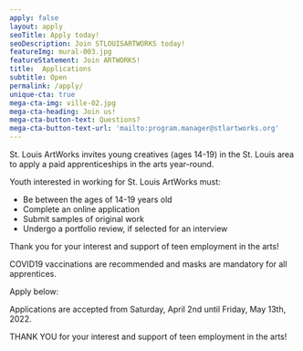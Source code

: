 ```yaml
---
apply: false
layout: apply
seoTitle: Apply today!
seoDescription: Join STLOUISARTWORKS today!
featureImg: mural-003.jpg
featureStatement: Join ARTWORKS!
title:  Applications
subtitle: Open
permalink: /apply/
unique-cta: true
mega-cta-img: ville-02.jpg
mega-cta-heading: Join us!
mega-cta-button-text: Questions?
mega-cta-button-text-url: 'mailto:program.manager@stlartworks.org'
---
```

St. Louis ArtWorks invites young creatives (ages 14-19) in the St. Louis area to apply a paid apprenticeships in the arts year-round.

Youth interested in working for St. Louis ArtWorks must:

- Be between the ages of 14-19 years old
- Complete an online application
- Submit samples of original work
- Undergo a portfolio review, if selected for an interview 

Thank you for your interest and support of teen employment in the arts!

COVID19 vaccinations are recommended and masks are mandatory for all apprentices.

<!--Sorry, applications are currently closed. There will be another opportunity to apply next season. Please check back later.-->

Apply below:

Applications are accepted from Saturday, April 2nd until Friday, May 13th, 2022. 
<!--The application closes on Wednesday, August 25th at 12 pm. -->

<!--The Summer Application closes June 8th and The Program Dates are June 14th-July 30th-->

<!--<iframe style="width: 100%" src="https://docs.google.com/forms/d/e/1FAIpQLSeYgv9hANYMZxmKMH8huuqE1p7-VMkzTI69pTp2jn8eDDzE_w/viewform?embedded=true" width="100%" height="2435" frameborder="0" marginheight="0" marginwidth="0">Loading…</iframe>-->


THANK YOU for your interest and support of teen employment in the arts!